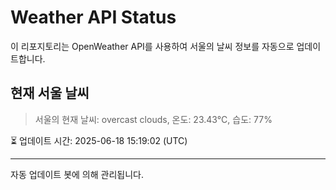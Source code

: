 
# Weather API Status

이 리포지토리는 OpenWeather API를 사용하여 서울의 날씨 정보를 자동으로 업데이트합니다.

## 현재 서울 날씨
> 서울의 현재 날씨: overcast clouds, 온도: 23.43°C, 습도: 77%

⏳ 업데이트 시간: 2025-06-18 15:19:02 (UTC)

---
자동 업데이트 봇에 의해 관리됩니다.
